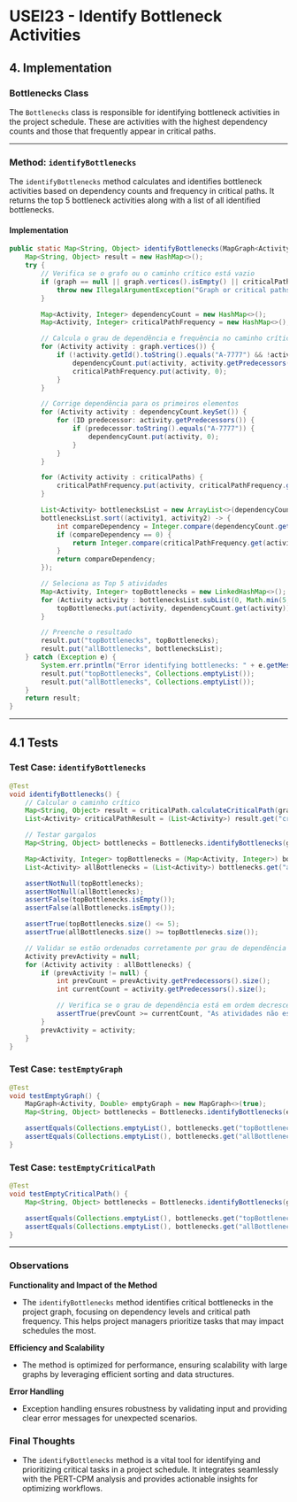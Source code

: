 # USEI23 - Identify Bottleneck Activities

## 4. Implementation

### Bottlenecks Class

The `Bottlenecks` class is responsible for identifying bottleneck activities in the project schedule. These are activities with the highest dependency counts and those that frequently appear in critical paths.

---

### Method: `identifyBottlenecks`

The `identifyBottlenecks` method calculates and identifies bottleneck activities based on dependency counts and frequency in critical paths. It returns the top 5 bottleneck activities along with a list of all identified bottlenecks.

#### Implementation
```java
public static Map<String, Object> identifyBottlenecks(MapGraph<Activity, Double> graph, List<Activity> criticalPaths) {
    Map<String, Object> result = new HashMap<>();
    try {
        // Verifica se o grafo ou o caminho crítico está vazio
        if (graph == null || graph.vertices().isEmpty() || criticalPaths == null || criticalPaths.isEmpty()) {
            throw new IllegalArgumentException("Graph or critical paths are empty or null.");
        }

        Map<Activity, Integer> dependencyCount = new HashMap<>();
        Map<Activity, Integer> criticalPathFrequency = new HashMap<>();

        // Calcula o grau de dependência e frequência no caminho crítico
        for (Activity activity : graph.vertices()) {
            if (!activity.getId().toString().equals("A-7777") && !activity.getId().toString().equals("A-7778")) {
                dependencyCount.put(activity, activity.getPredecessors().size());
                criticalPathFrequency.put(activity, 0);
            }
        }

        // Corrige dependência para os primeiros elementos
        for (Activity activity : dependencyCount.keySet()) {
            for (ID predecessor: activity.getPredecessors()) {
                if (predecessor.toString().equals("A-7777")) {
                    dependencyCount.put(activity, 0);
                }
            }
        }

        for (Activity activity : criticalPaths) {
            criticalPathFrequency.put(activity, criticalPathFrequency.get(activity) + 1);
        }

        List<Activity> bottlenecksList = new ArrayList<>(dependencyCount.keySet());
        bottlenecksList.sort((activity1, activity2) -> {
            int compareDependency = Integer.compare(dependencyCount.get(activity2), dependencyCount.get(activity1));
            if (compareDependency == 0) {
                return Integer.compare(criticalPathFrequency.get(activity2), criticalPathFrequency.get(activity1));
            }
            return compareDependency;
        });

        // Seleciona as Top 5 atividades
        Map<Activity, Integer> topBottlenecks = new LinkedHashMap<>();
        for (Activity activity : bottlenecksList.subList(0, Math.min(5, bottlenecksList.size()))) {
            topBottlenecks.put(activity, dependencyCount.get(activity));
        }

        // Preenche o resultado
        result.put("topBottlenecks", topBottlenecks);
        result.put("allBottlenecks", bottlenecksList);
    } catch (Exception e) {
        System.err.println("Error identifying bottlenecks: " + e.getMessage());
        result.put("topBottlenecks", Collections.emptyList());
        result.put("allBottlenecks", Collections.emptyList());
    }
    return result;
}
```

---

## 4.1 Tests

### Test Case: `identifyBottlenecks`

```java
@Test
void identifyBottlenecks() {
    // Calcular o caminho crítico
    Map<String, Object> result = criticalPath.calculateCriticalPath(graph);
    List<Activity> criticalPathResult = (List<Activity>) result.get("criticalPath");

    // Testar gargalos
    Map<String, Object> bottlenecks = Bottlenecks.identifyBottlenecks(graph, criticalPathResult);

    Map<Activity, Integer> topBottlenecks = (Map<Activity, Integer>) bottlenecks.get("topBottlenecks");
    List<Activity> allBottlenecks = (List<Activity>) bottlenecks.get("allBottlenecks");

    assertNotNull(topBottlenecks);
    assertNotNull(allBottlenecks);
    assertFalse(topBottlenecks.isEmpty());
    assertFalse(allBottlenecks.isEmpty());

    assertTrue(topBottlenecks.size() <= 5);
    assertTrue(allBottlenecks.size() >= topBottlenecks.size());

    // Validar se estão ordenados corretamente por grau de dependência
    Activity prevActivity = null;
    for (Activity activity : allBottlenecks) {
        if (prevActivity != null) {
            int prevCount = prevActivity.getPredecessors().size();
            int currentCount = activity.getPredecessors().size();

            // Verifica se o grau de dependência está em ordem decrescente
            assertTrue(prevCount >= currentCount, "As atividades não estão ordenadas corretamente!");
        }
        prevActivity = activity;
    }
}
```

### Test Case: `testEmptyGraph`

```java
@Test
void testEmptyGraph() {
    MapGraph<Activity, Double> emptyGraph = new MapGraph<>(true);
    Map<String, Object> bottlenecks = Bottlenecks.identifyBottlenecks(emptyGraph, Collections.emptyList());

    assertEquals(Collections.emptyList(), bottlenecks.get("topBottlenecks"));
    assertEquals(Collections.emptyList(), bottlenecks.get("allBottlenecks"));
}
```

### Test Case: `testEmptyCriticalPath`

```java
@Test
void testEmptyCriticalPath() {
    Map<String, Object> bottlenecks = Bottlenecks.identifyBottlenecks(graph, Collections.emptyList());

    assertEquals(Collections.emptyList(), bottlenecks.get("topBottlenecks"));
    assertEquals(Collections.emptyList(), bottlenecks.get("allBottlenecks"));
}
```

---

### Observations

**Functionality and Impact of the Method**
- The `identifyBottlenecks` method identifies critical bottlenecks in the project graph, focusing on dependency levels and critical path frequency. This helps project managers prioritize tasks that may impact schedules the most.

**Efficiency and Scalability**
- The method is optimized for performance, ensuring scalability with large graphs by leveraging efficient sorting and data structures.

**Error Handling**
- Exception handling ensures robustness by validating input and providing clear error messages for unexpected scenarios.

### Final Thoughts
- The `identifyBottlenecks` method is a vital tool for identifying and prioritizing critical tasks in a project schedule. It integrates seamlessly with the PERT-CPM analysis and provides actionable insights for optimizing workflows.

